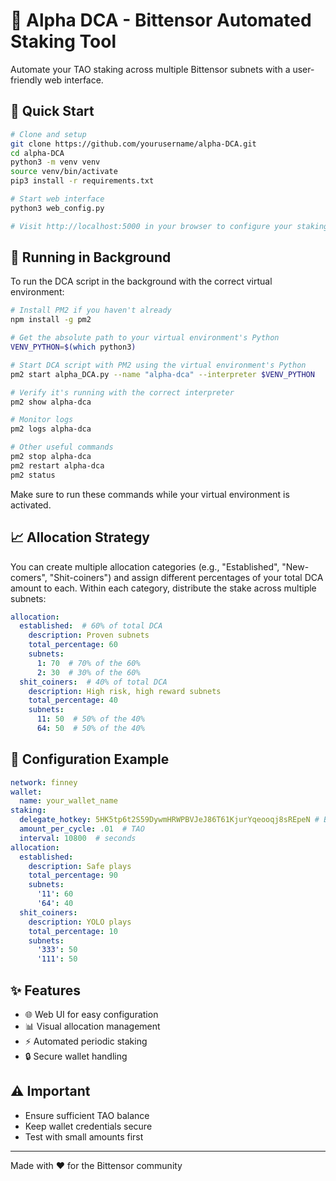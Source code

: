 # 🤖 Alpha DCA - Bittensor Automated Staking Tool

Automate your TAO staking across multiple Bittensor subnets with a user-friendly web interface.

## 🚀 Quick Start

```bash
# Clone and setup
git clone https://github.com/yourusername/alpha-DCA.git
cd alpha-DCA
python3 -m venv venv
source venv/bin/activate
pip3 install -r requirements.txt

# Start web interface
python3 web_config.py

# Visit http://localhost:5000 in your browser to configure your staking strategy
```

## 🔄 Running in Background

To run the DCA script in the background with the correct virtual environment:

```bash
# Install PM2 if you haven't already
npm install -g pm2

# Get the absolute path to your virtual environment's Python
VENV_PYTHON=$(which python3)

# Start DCA script with PM2 using the virtual environment's Python
pm2 start alpha_DCA.py --name "alpha-dca" --interpreter $VENV_PYTHON

# Verify it's running with the correct interpreter
pm2 show alpha-dca

# Monitor logs
pm2 logs alpha-dca

# Other useful commands
pm2 stop alpha-dca
pm2 restart alpha-dca
pm2 status
```

Make sure to run these commands while your virtual environment is activated.

## 📈 Allocation Strategy

You can create multiple allocation categories (e.g., "Established", "New-comers", "Shit-coiners") and assign different percentages of your total DCA amount to each. Within each category, distribute the stake across multiple subnets:

```yaml
allocation:
  established:  # 60% of total DCA
    description: Proven subnets
    total_percentage: 60
    subnets:
      1: 70  # 70% of the 60%
      2: 30  # 30% of the 60%
  shit_coiners:  # 40% of total DCA
    description: High risk, high reward subnets
    total_percentage: 40
    subnets:
      11: 50  # 50% of the 40%
      64: 50  # 50% of the 40%
```

## 📝 Configuration Example
```yaml
network: finney
wallet:
  name: your_wallet_name
staking:
  delegate_hotkey: 5HK5tp6t2S59DywmHRWPBVJeJ86T61KjurYqeooqj8sREpeN # Bittensor Guru
  amount_per_cycle: .01  # TAO
  interval: 10800  # seconds
allocation:
  established:
    description: Safe plays
    total_percentage: 90
    subnets:
      '11': 60
      '64': 40
  shit_coiners:
    description: YOLO plays
    total_percentage: 10
    subnets:
      '333': 50
      '111': 50
```

## ✨ Features

- 🌐 Web UI for easy configuration
- 📊 Visual allocation management
- ⚡ Automated periodic staking
- 🔒 Secure wallet handling

## ⚠️ Important

- Ensure sufficient TAO balance
- Keep wallet credentials secure
- Test with small amounts first

---
Made with ❤️ for the Bittensor community